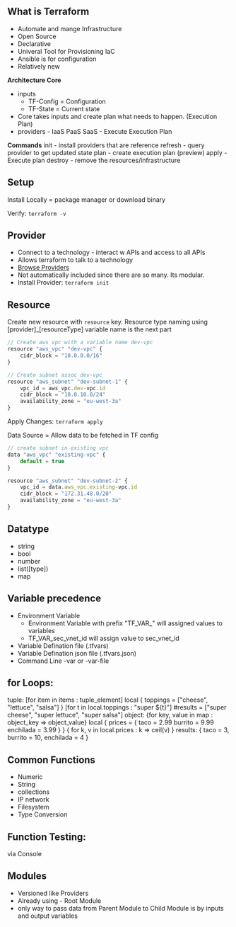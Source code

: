 
## What is Terraform
- Automate and mange Infrastructure
- Open Source
- Declarative
- Univeral Tool for Provisioning IaC
- Ansible is for configuration
- Relatively new

**Architecture Core**
- inputs
  - TF-Config = Configuration
  - TF-State = Current state
- Core takes inputs and create plan what needs to happen. (Execution Plan)
- providers - IaaS PaaS SaaS - Execute Execution Plan

**Commands**
init - install providers that are reference
refresh - query provider to get updated state
plan - create execution plan (preview)
apply - Execute plan
destroy -  remove the resources/infrastructure

## Setup
Install Locally = package manager or download binary

Verify: `terraform -v`

## Provider
- Connect to a technology - interact w APIs and access to all APIs
- Allows terraform to talk to a technology
- [Browse Providers](https://registry.terraform.io/)
- Not automatically included since there are so many. Its modular.
- Install Provider: `terraform init`

## Resource
Create new resource with `resource` key. 
Resource type naming using [provider]_[resourceType]
variable name is the next part

```js
// Create aws vpc with a variable name dev-vpc
resource "aws_vpc" "dev-vpc" {
    cidr_block = "10.0.0.0/16"
}

// Create subnet assoc dev-vpc
resource "aws_subnet" "dev-subnet-1" {
    vpc_id = aws_vpc.dev-vpc.id
    cidr_block = "10.0.10.0/24"
    availability_zone = "eu-west-3a"
}
```

Apply Changes: `terraform apply`

Data Source = Allow data to be fetched in TF config
```js
// create subnet in existing vpc
data "aws_vpc" "existing-vpc" {
    default = true
}

resource "aws_subnet" "dev-subnet-2" {
    vpc_id = data.aws_vpc.existing-vpc.id
    cidr_block = "172.31.48.0/20"
    availability_zone = "eu-west-3a"
}
```

## Datatype
- string
- bool
- number
- list([type])
- map

## Variable precedence
- Environment Variable
  - Environment Variable with prefix "TF_VAR_" will assigned values to variables
  - TF_VAR_sec_vnet_id will assign value to sec_vnet_id
- Variable Defination file (.tfvars)
- Variable Defination json file (.tfvars.json)
- Command Line -var or -var-file

## for Loops:
tuple:
  [for item in items : tuple_element]
  local {
    toppings = ["cheese", "lettuce", "salsa"]
  }
  [for t in local.toppings : "super ${t}"]
  #results = ["super cheese", "super lettuce", "super salsa"]
object:
  {for key, value in map : object_key => object_value}
  local {
    prices = {
      taco = 2.99
      burrito = 9.99
      enchilada = 3.99
    }
  }
  { for k, v in local.prices : k => ceil(v) }
  results: { taco = 3, burrito = 10, enchilada = 4 }


## Common Functions
- Numeric
- String
- collections
- IP network
- Filesystem
- Type Conversion

## Function Testing: 
via Console

## Modules
- Versioned like Providers
- Already using - Root Module
- only way to pass data from Parent Module to Child Module is by inputs and output variables

